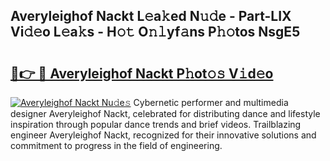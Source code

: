 ## Averyleighof Nackt L𝚎a𝚔ed N𝚞𝚍e - Part-LIX Vi𝚍𝚎o L𝚎a𝚔s - H𝚘𝚝 O𝚗𝚕yf𝚊ns P𝚑𝚘tos NsgE5

# <h2><a href="http://kf9f9y0.oniu.top/?m=Averyleighof+Nackt">🔗👉 🔴 Averyleighof Nackt P𝚑ot𝚘𝚜 V𝚒d𝚎o</a></h2>

[![Averyleighof Nackt Nu𝚍e𝚜](https://i.imgur.com/0qMVB7G.gif)](http://kf9f9y0.oniu.top/?m=Averyleighof+Nackt)
Cybernetic performer and multimedia designer Averyleighof Nackt, celebrated for distributing dance and lifestyle inspiration through popular dance trends and brief videos. Trailblazing engineer Averyleighof Nackt, recognized for their innovative solutions and commitment to progress in the field of engineering.  
